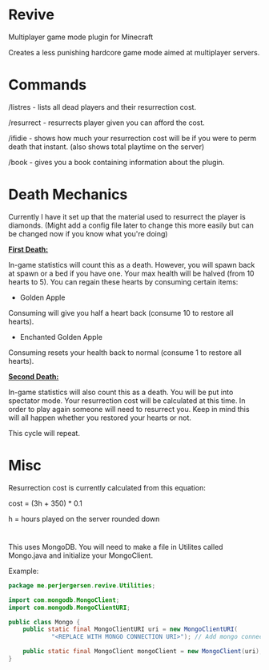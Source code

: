 # Revive
Multiplayer game mode plugin for Minecraft

Creates a less punishing hardcore game mode aimed at multiplayer servers.

# Commands
/listres - lists all dead players and their resurrection cost.

/resurrect <player> - resurrects player given you can afford the cost.

/ifidie - shows how much your resurrection cost will be if you were to perm death that instant. (also shows total playtime on the server)

/book - gives you a book containing information about the plugin.

# Death Mechanics
Currently I have it set up that the material used to resurrect the player is diamonds. (Might add a config file later to change this more easily but can be changed now 
if you know what you're doing)

**<ins>First Death:</ins>**

In-game statistics will count this as a death. However, you will spawn back at spawn or a bed if you have one. Your max health will be halved (from 10 hearts to 5).
You can regain these hearts by consuming certain items:

- Golden Apple

Consuming will give you half a heart back (consume 10 to restore all hearts).

- Enchanted Golden Apple

Consuming resets your health back to normal (consume 1 to restore all hearts).

**<ins>Second Death:</ins>**

In-game statistics will also count this as a death. You will be put into spectator mode. Your resurrection cost will be calculated at this time. 
In order to play again someone will need to resurrect you. Keep in mind this will all happen whether you restored your hearts or not.

This cycle will repeat.

# Misc
Resurrection cost is currently calculated from this equation:

cost = (3h + 350) * 0.1

h = hours played on the server rounded down

#

This uses MongoDB. You will need to make a file in Utilites called Mongo.java and initialize your MongoClient.

Example:

```java
package me.perjergersen.revive.Utilities;

import com.mongodb.MongoClient;
import com.mongodb.MongoClientURI;

public class Mongo {
    public static final MongoClientURI uri = new MongoClientURI(
            "<REPLACE WITH MONGO CONNECTION URI>"); // Add mongo connection URI

    public static final MongoClient mongoClient = new MongoClient(uri);
}
```
